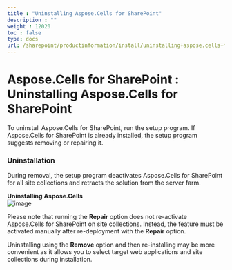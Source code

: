 ```yaml
---
title : "Uninstalling Aspose.Cells for SharePoint" 
description : "" 
weight : 12020 
toc : false
type: docs
url: /sharepoint/productinformation/install/uninstalling+aspose.cells+for+sharepoint/
---
```


# Aspose.Cells for SharePoint : Uninstalling Aspose.Cells for SharePoint


To uninstall Aspose.Cells for SharePoint, run the setup program. If Aspose.Cells for SharePoint is already installed, the setup program suggests removing or repairing it.

### Uninstallation

During removal, the setup program deactivates Aspose.Cells for SharePoint for all site collections and retracts the solution from the server farm.  
  
**Uninstalling Aspose.Cells**  
![image](https://docs2.aspose.com/cells/sharepoint/attachments/6356995/6488102.png)  
  

Please note that running the **Repair** option does not re-activate Aspose.Cells for SharePoint on site collections. Instead, the feature must be activated manually after re-deployment with the **Repair** option.

Uninstalling using the **Remove** option and then re-installing may be more convenient as it allows you to select target web applications and site collections during installation.

